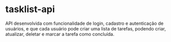 # tasklist-api
API desenvolvida com funcionalidade de login, cadastro e autenticação de usuários, e que cada usuário pode criar uma lista de tarefas, podendo criar, atualizar, deletar e marcar a tarefa como concluída.
